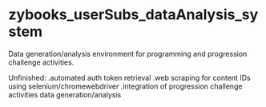 # zybooks_userSubs_dataAnalysis_system

Data generation/analysis environment for programming and progression challenge activities.

Unfinished:
.automated auth token retrieval
.web scraping for content IDs using selenium/chromewebdriver
.integration of progression challenge activities data generation/analysis